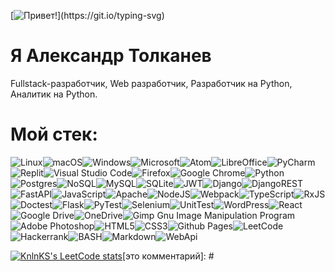 [![Привет!](https://readme-typing-svg.herokuapp.com?color=%2336BCF7&lines=Привет!)](https://git.io/typing-svg)
# Я Александр Толканев 

Fullstack-разработчик, Web разработчик, Разработчик на Python, Аналитик на Python.

# Мой стек:
![Linux](https://img.shields.io/badge/Linux-FCC624?style=for-the-badge&logo=linux&logoColor=black)![macOS](https://img.shields.io/badge/mac%20os-000000?style=for-the-badge&logo=macos&logoColor=F0F0F0)![Windows](https://img.shields.io/badge/Windows-0078D6?style=for-the-badge&logo=windows&logoColor=white)![Microsoft](https://img.shields.io/badge/Microsoft-0078D4?style=for-the-badge&logo=microsoft&logoColor=white)![Atom](https://img.shields.io/badge/Atom-%2366595C.svg?style=for-the-badge&logo=atom&logoColor=white)![LibreOffice](https://img.shields.io/badge/LibreOffice-%2318A303?style=for-the-badge&logo=LibreOffice&logoColor=white)![PyCharm](https://img.shields.io/badge/pycharm-143?style=for-the-badge&logo=pycharm&logoColor=black&color=black&labelColor=green)![Replit](https://img.shields.io/badge/Replit-DD1200?style=for-the-badge&logo=Replit&logoColor=white)![Visual Studio Code](https://img.shields.io/badge/Visual%20Studio%20Code-0078d7.svg?style=for-the-badge&logo=visual-studio-code&logoColor=white)![Firefox](https://img.shields.io/badge/Firefox-FF7139?style=for-the-badge&logo=Firefox-Browser&logoColor=white)![Google Chrome](https://img.shields.io/badge/Google%20Chrome-4285F4?style=for-the-badge&logo=GoogleChrome&logoColor=white)![Python](https://img.shields.io/badge/python-3670A0?style=for-the-badge&logo=python&logoColor=ffdd54)![Postgres](https://img.shields.io/badge/postgres-%23316192.svg?style=for-the-badge&logo=postgresql&logoColor=white)![NoSQL](https://img.shields.io/badge/NoSQL-NoSQL-blue?style=for-the-badge&logo=sqlite&logoColor=white)![MySQL](https://img.shields.io/badge/mysql-%2300f.svg?style=for-the-badge&logo=mysql&logoColor=white)![SQLite](https://img.shields.io/badge/sqlite-%2307405e.svg?style=for-the-badge&logo=sqlite&logoColor=white)![JWT](https://img.shields.io/badge/JWT-black?style=for-the-badge&logo=JSON%20web%20tokens)![Django](https://img.shields.io/badge/django-%23092E20.svg?style=for-the-badge&logo=django&logoColor=white)![DjangoREST](https://img.shields.io/badge/DJANGO-REST-ff1709?style=for-the-badge&logo=django&logoColor=white&color=ff1709&labelColor=gray)![FastAPI](https://img.shields.io/badge/FastAPI-005571?style=for-the-badge&logo=fastapi)![JavaScript](https://img.shields.io/badge/javascript-%23323330.svg?style=for-the-badge&logo=javascript&logoColor=%23F7DF1E)![Apache](https://img.shields.io/badge/apache-%23D42029.svg?style=for-the-badge&logo=apache&logoColor=white)![NodeJS](https://img.shields.io/badge/node.js-6DA55F?style=for-the-badge&logo=node.js&logoColor=white)![Webpack](https://img.shields.io/badge/webpack-%238DD6F9.svg?style=for-the-badge&logo=webpack&logoColor=black)![TypeScript](https://img.shields.io/badge/TypeScript-TypeScript-orange?style=for-the-badge&logo=javascript&logoColor=%23F7DF1E)![RxJS](https://img.shields.io/badge/rxjs-%23B7178C.svg?style=for-the-badge&logo=reactivex&logoColor=white)![Doctest](https://img.shields.io/badge/Doctest-Doctest-yellow?style=for-the-badge&logo=python&logoColor=ffdd54)![Flask](https://img.shields.io/badge/flask-%23000.svg?style=for-the-badge&logo=flask&logoColor=white)![PyTest](https://img.shields.io/badge/PyTest-PyTest-brightgreen?style=for-the-badge&logo=python&logoColor=ffdd54)![Selenium](https://img.shields.io/badge/-selenium-%43B02A?style=for-the-badge&logo=selenium&logoColor=white)![UnitTest](https://img.shields.io/badge/UnitTest-UnitTest-yellow?style=for-the-badge&logo=python&logoColor=ffdd54)![WordPress](https://img.shields.io/badge/WordPress-%23117AC9.svg?style=for-the-badge&logo=WordPress&logoColor=white)![React](https://img.shields.io/badge/react-%2320232a.svg?style=for-the-badge&logo=react&logoColor=%2361DAFB)![Google Drive](https://img.shields.io/badge/Google%20Drive-4285F4?style=for-the-badge&logo=googledrive&logoColor=white)![OneDrive](https://img.shields.io/badge/OneDrive-0078D4.svg?style=for-the-badge&logo=microsoftonedrive&logoColor=white)![Gimp Gnu Image Manipulation Program](https://img.shields.io/badge/Gimp-657D8B?style=for-the-badge&logo=gimp&logoColor=FFFFFF)![Adobe Photoshop](https://img.shields.io/badge/adobe%20photoshop-%2331A8FF.svg?style=for-the-badge&logo=adobe%20photoshop&logoColor=white)![HTML5](https://img.shields.io/badge/html5-%23E34F26.svg?style=for-the-badge&logo=html5&logoColor=white)![CSS3](https://img.shields.io/badge/css3-%231572B6.svg?style=for-the-badge&logo=css3&logoColor=white)![Github Pages](https://img.shields.io/badge/github%20pages-121013?style=for-the-badge&logo=github&logoColor=white)![LeetCode](https://img.shields.io/badge/LeetCode-000000?style=for-the-badge&logo=LeetCode&logoColor=#d16c06)![Hackerrank](https://img.shields.io/badge/-Hackerrank-2EC866?style=for-the-badge&logo=HackerRank&logoColor=white)![BASH](https://img.shields.io/badge/BASH-BASH-lightgrey?style=for-the-badge&logo=HackerRank&logoColor=white)![Markdown](https://img.shields.io/badge/markdown-%23000000.svg?style=for-the-badge&logo=markdown&logoColor=white)![WebApi](https://img.shields.io/badge/WebApi-WebApi-blue?style=for-the-badge&logo=fastapi)


[![KnlnKS's LeetCode stats](https://leetcode-stats-six.vercel.app/api?username=allcars61&theme=dark)](https://github.com/allcars61/leetcode-stats)[это комментарий]: #












